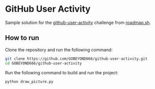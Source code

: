 # GitHub User Activity

Sample solution for the [github-user-activity](https://roadmap.sh/projects/github-user-activity) challenge from [roadmap.sh](https://roadmap.sh/).

## How to run

Clone the repository and run the following command:

```bash
git clone https://github.com/GOBEYOND666/github-user-activity.git
cd GOBEYOND666/github-user-activity
```

Run the following command to build and run the project:

```bash
python draw_picture.py
```